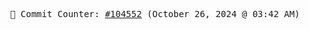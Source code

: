 <p align="center">
    <samp>
        📮 Commit Counter: <a href="https://github.com/Javascript-void0/Javascript-void0/commits/main">#104552</a> (October 26, 2024 @ 03:42 AM)
    </samp>
</p>